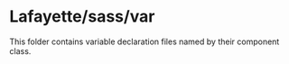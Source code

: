 # Lafayette/sass/var

This folder contains variable declaration files named by their component class.
